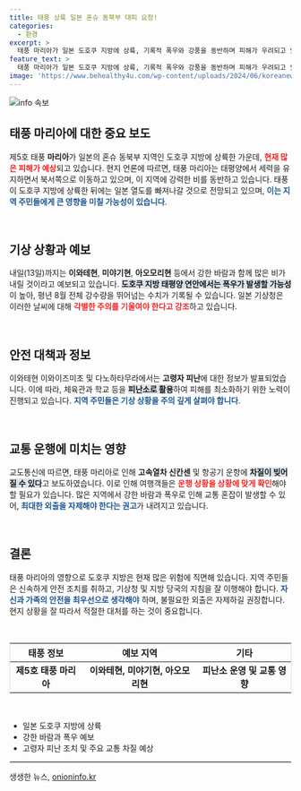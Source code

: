 ```yaml
---
title: 태풍 상륙 일본 혼슈 동북부 대피 요청!
categories:
  - 환경
excerpt: >
  태풍 마리아가 일본 도호쿠 지방에 상륙, 기록적 폭우와 강풍을 동반하며 피해가 우려되고 있습니다. 특히 고령자 피난과 교통 혼잡 등 경각심이 고조되고 있습니다.
feature_text: >
  태풍 마리아가 일본 도호쿠 지방에 상륙, 기록적 폭우와 강풍을 동반하며 피해가 우려되고 있습니다. 특히 고령자 피난과 교통 혼잡 등 경각심이 고조되고 있습니다.
image: 'https://www.behealthy4u.com/wp-content/uploads/2024/06/koreanews.jpg'
---
```


<p><img src="https://www.behealthy4u.com/wp-content/uploads/2024/06/koreanews.jpg" alt="info 속보" /></p>

<h2 data-ke-size="size26">태풍 마리아에 대한 중요 보도</h2>

<p data-ke-size="size16">제5호 태풍 <b>마리아</b>가 일본의 혼슈 동북부 지역인 도호쿠 지방에 상륙한 가운데, <b><span style="color: #ee2323;">현재 많은 피해가 예상</span></b>되고 있습니다. 현지 언론에 따르면, 태풍 마리아는 태평양에서 세력을 유지하면서 북서쪽으로 이동하고 있으며, 이 지역에 강력한 비를 동반하고 있습니다. 태풍이 도호쿠 지방에 상륙한 뒤에는 일본 열도를 빠져나갈 것으로 전망되고 있으며, <b><span style="color: #1a5490;">이는 지역 주민들에게 큰 영향을 미칠 가능성이 있습니다</span></b>.</p>

<p data-ke-size="size16">&nbsp;</p>

<h2 data-ke-size="size26">기상 상황과 예보</h2>

<p data-ke-size="size16">내일(13일)까지는 <b>이와테현</b>, <b>미야기현</b>, <b>아오모리현</b> 등에서 강한 바람과 함께 많은 비가 내릴 것이라고 예보되고 있습니다. <b><span style="background-color: #21538527;">도호쿠 지방 태평양 연안에서는 폭우가 발생할 가능성</span></b>이 높아, 평년 8월 전체 강수량을 뛰어넘는 수치가 기록될 수 있습니다. 일본 기상청은 이러한 날씨에 대해 <b><span style="color: #ee2323;">각별한 주의를 기울여야 한다고 강조</span></b>하고 있습니다.</p>

<p data-ke-size="size16">&nbsp;</p>

<h2 data-ke-size="size26">안전 대책과 정보</h2>

<p data-ke-size="size16">이와테현 이와이즈미초 및 다노하타무라에서는 <b>고령자 피난</b>에 대한 정보가 발표되었습니다. 이에 따라, 체육관과 학교 등을 <b><span style="background-color: #21538527;">피난소로 활용</span></b>하여 피해를 최소화하기 위한 노력이 진행되고 있습니다. <b><span style="color: #1a5490;">지역 주민들은 기상 상황을 주의 깊게 살펴야 합니다</span></b>.</p>

<p data-ke-size="size16">&nbsp;</p>

<h2 data-ke-size="size26">교통 운행에 미치는 영향</h2>

<p data-ke-size="size16">교도통신에 따르면, 태풍 마리아로 인해 <b>고속열차 신칸센</b> 및 항공기 운항에 <b><span style="background-color: #21538527;">차질이 빚어질 수 있다</span></b>고 보도하였습니다. 이로 인해 여행객들은 <b><span style="color: #ee2323;">운행 상황을 상황에 맞게 확인</span></b>해야 할 필요가 있습니다. 많은 지역에서 강한 바람과 폭우로 인해 교통 혼잡이 발생할 수 있어, <b><span style="color: #1a5490;">최대한 외출을 자제해야 한다는 권고</span></b>가 내려지고 있습니다.</p>

<p data-ke-size="size16">&nbsp;</p>

<h2 data-ke-size="size26">결론</h2>

<p data-ke-size="size16">태풍 마리아의 영향으로 도호쿠 지방은 현재 많은 위험에 직면해 있습니다. 지역 주민들은 신속하게 안전 조치를 취하고, 기상청 및 지방 당국의 지침을 잘 이행해야 합니다. <b><span style="color: #1a5490;">자신과 가족의 안전을 최우선으로 생각해야</span></b> 하며, 불필요한 외출은 자제하길 권장합니다. 현지 상황을 잘 따라서 적절한 대처를 하는 것이 중요합니다.</p>

<p data-ke-size="size16">&nbsp;</p>

<table style="width: 100%; border-collapse: collapse; border: 1px solid #ddd;">
  <thead>
    <tr>
      <th style="text-align: center; height: 30px;">태풍 정보</th>
      <th style="text-align: center; height: 30px;">예보 지역</th>
      <th style="text-align: center; height: 30px;">기타</th>
    </tr>
  </thead>
  <tbody>
    <tr>
      <td style="text-align: center; height: 40px;"><b>제5호 태풍 마리아</b></td>
      <td style="text-align: center; height: 40px;"><b>이와테현, 미야기현, 아오모리현</b></td>
      <td style="text-align: center; height: 40px;"><b>피난소 운영 및 교통 영향</b></td>
    </tr>
  </tbody>
</table>

<p data-ke-size="size16">&nbsp;</p>

<ul>
  <li>일본 도호쿠 지방에 상륙</li>
  <li>강한 바람과 폭우 예보</li>
  <li>고령자 피난 조치 및 주요 교통 차질 예상</li>
</ul>

<hr style="border: 1px solid #ddd;"/>
생생한 뉴스, <a href="https://onioninfo.kr" rel="dofollow">onioninfo.kr</a>


